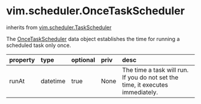 vim.scheduler.OnceTaskScheduler
===============================
inherits from [vim.scheduler.TaskScheduler](docs/vim.scheduler.TaskScheduler.md)


The <a href="vim.scheduler.OnceTaskScheduler.md">OnceTaskScheduler</a> data object establishes the time for running   a scheduled task only once.

| property | type | optional | priv | desc |
|:---------|:-----|:---------|:-----|:-----|
| runAt | datetime | true | None | The time a task will run.   If you do not set the time, it executes immediately. |



